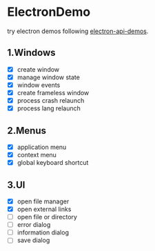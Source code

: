 # ElectronDemo

try electron demos following [electron-api-demos](https://github.com/electron/electron-api-demos).

## 1.Windows

- [x] create window
- [x] manage window state
- [x] window events
- [x] create frameless window
- [X] process crash relaunch
- [X] process lang relaunch

## 2.Menus

- [x] application menu
- [x] context menu
- [x] global keyboard shortcut

## 3.UI
- [x] open file manager
- [x] open external links
- [ ] open file or directory
- [ ] error dialog
- [ ] information dialog
- [ ] save dialog
